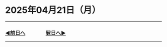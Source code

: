 # 2025年04月21日（月）

---

### [◀️前日へ](https://github.com/yuasys/chatty-journal/blob/main/2025/04/2025-04-20.md)&emsp;&emsp;&emsp;&emsp;[翌日へ▶️](https://github.com/yuasys/chatty-journal/blob/main/2025/04/2025-04-22.md)

---

